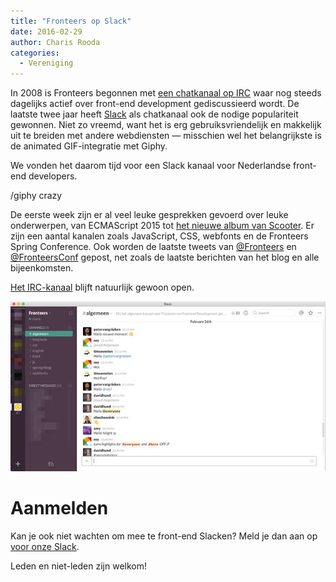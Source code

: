```yaml
---
title: "Fronteers op Slack"
date: 2016-02-29
author: Charis Rooda
categories: 
  - Vereniging
---
```

In 2008 is Fronteers begonnen met [een chatkanaal op IRC](/nl/blog/2008/03/fronteers-op-irc) waar nog steeds dagelijks actief over front-end development gediscussieerd wordt. De laatste twee jaar heeft [Slack](https://slack.com/is) als chatkanaal ook de nodige populariteit gewonnen. Niet zo vreemd, want het is erg gebruiksvriendelijk en makkelijk uit te breiden met andere webdiensten — misschien wel het belangrijkste is de animated GIF-integratie met Giphy. 

We vonden het daarom tijd voor een Slack kanaal voor Nederlandse front-end developers.

/giphy crazy

De eerste week zijn er al veel leuke gesprekken gevoerd over leuke onderwerpen, van ECMAScript 2015 tot [het nieuwe album van Scooter](https://open.spotify.com/album/6lAcQFcvUlYnNhuinzCXsb). Er zijn een aantal kanalen zoals JavaScript, CSS, webfonts en de Fronteers Spring Conference. Ook worden de laatste tweets van [@Fronteers](https://twitter.com/fronteers) en [@FronteersConf](https://twitter.com/fronteersconf) gepost, net zoals de laatste berichten van het blog en alle bijeenkomsten.

[Het IRC-kanaal](/nl/blog/2008/03/fronteers-op-irc) blijft natuurlijk gewoon open.

![](/_img/blog/2016/fronteersopslack.jpg)

# Aanmelden

Kan je ook niet wachten om mee te front-end Slacken? Meld je dan aan op [voor onze Slack](https://join.slack.com/t/fronteersnl/shared_invite/zt-1m0mbjbkh-LyrZgCPr1JzWBeASuTcnog).

Leden en niet-leden zijn welkom!
